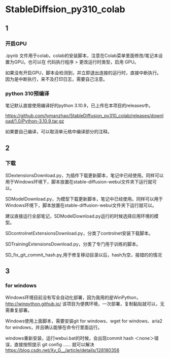 # StableDiffsion_py310_colab

## 1

### 开启GPU

.ipynb 文件用于colab，colab的安装脚本，注意在Colab菜单里面修改/笔记本设置为GPU。也可以在 代码执行程序 > 更改运行时类型，启用 GPU。

如果没有开启GPU，脚本会检测到，并立即退出连接的运行时，直接中断执行。因为是中断执行，来不及打印日志，需要自己注意。


### python 310预编译

笔记默认直接使用编译好的python 3.10.9，已上传在本项目的releases中。

https://github.com/lymanzhao/StableDiffusion_py310_colab/releases/download/1.0/Python-3.10.9.tar.gz

如果要自己编译，可以取消单元格中编译部分的注释。



## 2

### 下载

SDextensionsDownload.py，为插件下载更新脚本，笔记中已经使用。同样可以用于Windows环境下，脚本放置在stable-diffusion-webui文件夹下运行就可以。

SDModelDownload.py，为模型下载更新脚本，笔记中已经使用。同样可以用于Windows环境下，脚本放置在stable-diffusion-webui文件夹下运行就可以。

建议直接运行全部笔记，SDModelDownload.py运行的时候选择应用环境的模型。


SDcontrolnetExtensionsDownload.py，分类了controlnet安装下载脚本。


SDTrainingExtensionsDownload.py，分类了专门用于训练的脚本。


SD_fix_git_commit_hash.py,用于修复移动目录以后，hash为空，报错的的情况




## 3
### for windows

Windows环境目前没有写全自动化部署，因为我用的是WinPython，
http://winpython.github.io/
该项目为便携环境，一次部署，复制黏贴就可以，无需重复部署。

Windows使用上面脚本，需要安装git for windows、wget for windows、aria2 for windows，并且确认能够在命令行里面运行。

windows重新安装，运行webui.bat的时候，会出现commit hash ＜none＞错误，直接按照提示 git config …… 就可以解决
https://blog.csdn.net/Xy_G__/article/details/128180356

